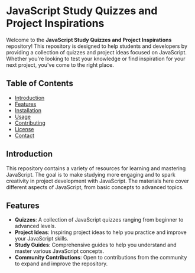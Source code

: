 # JavaScript Study Quizzes and Project Inspirations

Welcome to the **JavaScript Study Quizzes and Project Inspirations** repository! This repository is designed to help students and developers by providing a collection of quizzes and project ideas focused on JavaScript. Whether you're looking to test your knowledge or find inspiration for your next project, you've come to the right place.

## Table of Contents

- [Introduction](#introduction)
- [Features](#features)
- [Installation](#installation)
- [Usage](#usage)
- [Contributing](#contributing)
- [License](#license)
- [Contact](#contact)

## Introduction

This repository contains a variety of resources for learning and mastering JavaScript. The goal is to make studying more engaging and to spark creativity in project development with JavaScript. The materials here cover different aspects of JavaScript, from basic concepts to advanced topics.

## Features

- **Quizzes**: A collection of JavaScript quizzes ranging from beginner to advanced levels.
- **Project Ideas**: Inspiring project ideas to help you practice and improve your JavaScript skills.
- **Study Guides**: Comprehensive guides to help you understand and master various JavaScript concepts.
- **Community Contributions**: Open to contributions from the community to expand and improve the repository.
